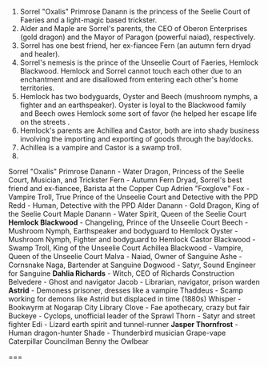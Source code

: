 1. Sorrel "Oxalis" Primrose Danann is the princess of the Seelie Court of Faeries and a light-magic based trickster.
2. Alder and Maple are Sorrel's parents, the CEO of Oberon Enterprises (gold dragon) and the Mayor of Paragon (powerful naiad), respectively.
3. Sorrel has one best friend, her ex-fiancee Fern (an autumn fern dryad and healer).
4. Sorrel's nemesis is the prince of the Unseelie Court of Faeries, Hemlock Blackwood. Hemlock and Sorrel cannot touch each other due to an enchantment and are disallowed from entering each other's home territories.
5. Hemlock has two bodyguards, Oyster and Beech (mushroom nymphs, a fighter and an earthspeaker). Oyster is loyal to the Blackwood family and Beech owes Hemlock some sort of favor (he helped her escape life on the streets .
6. Hemlock's parents are Achillea and Castor, both are into shady business involving the importing and exporting of goods through the bay/docks.
7. Achillea is a vampire and Castor is a swamp troll.
8. 

Sorrel "Oxalis" Primrose Danann - Water Dragon, Princess of the Seelie Court, Musician, and Trickster
Fern - Autumn Fern Dryad, Sorrel's best friend and ex-fiancee, Barista at the Copper Cup
Adrien "Foxglove" Fox - Vampire Troll, True Prince of the Unseelie Court and Detective with the PPD
Redd - Human, Detective with the PPD
Alder Danann - Gold Dragon, King of the Seelie Court
Maple Danann - Water Spirit, Queen of the Seelie Court
**Hemlock Blackwood** - Changeling, Prince of the Unseelie Court
Beech - Mushroom Nymph, Earthspeaker and bodyguard to Hemlock
Oyster - Mushroom Nymph, Fighter and bodyguard to Hemlock
Castor Blackwood - Swamp Troll, King of the Unseelie Court
Achillea Blackwood - Vampire, Queen of the Unseelie Court
Malva - Naiad, Owner of Sanguine
Ashe - Cornsnake Naga, Bartender at Sanguine
Dogwood - Satyr, Sound Engineer for Sanguine
**Dahlia Richards** - Witch, CEO of Richards Construction
Belvedere - Ghost and navigator
Jacob - Librarian, navigator, prison warden
**Astrid** - Demoness prisoner, dresses like a vampire
Thaddeus - Scamp working for demons like Astrid but displaced in time (1880s)
Whisper - Bookwyrm at Nogarap City Library
Clove - Fae apothecary, crazy but fair
Buckeye - Cyclops, unofficial leader of the Sprawl
Thorn - Satyr and street fighter
Edi - Lizard earth spirit and tunnel-runner
**Jasper Thornfrost** - Human dragon-hunter
Shade - Thunderbird musician
Grape-vape Caterpillar Councilman
Benny the Owlbear

===

